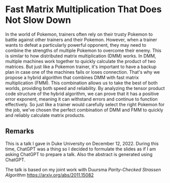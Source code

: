 # Fast Matrix Multiplication That Does Not Slow Down

In the world of Pokemon, trainers often rely on their trusty Pokemon to battle against other trainers and their Pokemon. However, when a trainer wants to defeat a particularly powerful opponent, they may need to combine the strengths of multiple Pokemon to overcome their enemy. This is similar to how distributed matrix multiplication (DMM) works. In DMM, multiple machines work together to quickly calculate the product of two matrices. But just like a Pokemon trainer, it's important to have a backup plan in case one of the machines fails or loses connection. That's why we propose a hybrid algorithm that combines DMM with fast matrix multiplication (FMM). This combination allows us to take the best of both worlds, providing both speed and reliability. By analyzing the tensor product code structure of the hybrid algorithm, we can prove that it has a positive error exponent, meaning it can withstand errors and continue to function effectively. So just like a trainer would carefully select the right Pokemon for the job, we've chosen the perfect combination of DMM and FMM to quickly and reliably calculate matrix products.

## Remarks

This is a talk I gave in Duke University on December 12, 2022.
During this time, ChatGPT was a thing so I decided to
formulate the slides as if I am asking ChatGPT to prepare a talk.
Also the abstract is generated using ChatGPT.

The talk is based on my joint work with Duursma
*Parity-Checked Strassen Algorithm*
<https://arxiv.org/abs/2011.15082>
